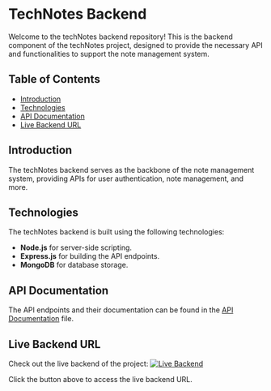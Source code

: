 # TechNotes Backend

Welcome to the techNotes backend repository! This is the backend component of the techNotes project, designed to provide the necessary API and functionalities to support the note management system.

## Table of Contents
- [Introduction](#introduction)
- [Technologies](#technologies)
- [API Documentation](#api-documentation)
- [Live Backend URL](#live-backend-url)

## Introduction

The techNotes backend serves as the backbone of the note management system, providing APIs for user authentication, note management, and more.

## Technologies

The techNotes backend is built using the following technologies:
- **Node.js** for server-side scripting.
- **Express.js** for building the API endpoints.
- **MongoDB** for database storage.

## API Documentation

The API endpoints and their documentation can be found in the [API Documentation](API_DOCS.md) file.

## Live Backend URL

Check out the live backend of the project: [![Live Backend](https://img.shields.io/badge/-Live%20Backend-brightgreen?style=for-the-badge)](https://technotes-api-vbrs.onrender.com/)

Click the button above to access the live backend URL.
